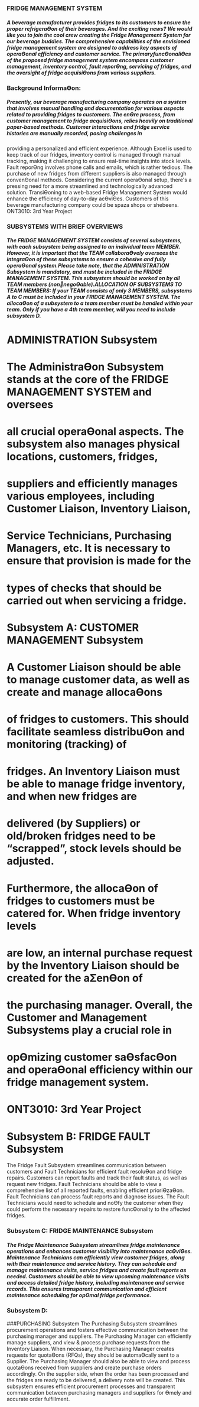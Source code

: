 ### FRIDGE MANAGEMENT SYSTEM 

##### A beverage manufacturer provides fridges to its customers to ensure the proper refrigeraƟon of their beverages. And the exciting news? We would like you to join the cool crew creating the Fridge Management System for our beverage buddies. The comprehensive capabilities of the envisioned fridge management system are designed to address key aspects of operaƟonal efficiency and customer service. The primaryfuncƟonaliƟes of the proposed fridge management system encompass customer management, inventory control, fault reporƟng, servicing of fridges, and the oversight of fridge acquisiƟons from various suppliers.

### Background InformaƟon:

##### Presently, our beverage manufacturing company operates on a system that involves manual handling and documentation for various aspects related to providing fridges to customers. The enƟre process, from customer management to fridge acquisiƟons, relies heavily on traditional paper-based methods. Customer interactions and fridge service histories are manually recorded, posing challenges in 
providing a personalized and efficient experience. Although Excel is used to keep track of our fridges, inventory control is managed through manual tracking, making it challenging to ensure real-time insights into stock levels. Fault reporƟng involves phone calls and emails, which is rather tedious. The purchase of new fridges from different suppliers is also managed through convenƟonal methods. Considering the current operaƟonal setup, there's a pressing need for a more streamlined and technologically advanced solution. TransiƟoning to a web-based Fridge Management System would enhance the efficiency of day-to-day acƟviƟes. Customers of this beverage manufacturing company could be spaza shops or shebeens. ONT3010: 3rd Year Project 



### SUBSYSTEMS WITH BRIEF OVERVIEWS 
##### The FRIDGE MANAGEMENT SYSTEM consists of several subsystems, with each subsystem being assigned to an individual team MEMBER. However, it is important that the TEAM collaboraƟvely oversees the integraƟon of these subsystems to ensure a cohesive and fully operaƟonal system.Please take note, that the ADMINISTRATION Subsystem is mandatory, and must be included in the FRIDGE MANAGEMENT SYSTEM. This subsystem should be worked on by all TEAM members (nonnegoƟable).ALLOCATION OF SUBSYSTEMS TO TEAM MEMBERS: If your TEAM consists of only 3 MEMBERS, subsystems A to C must be included in your FRIDGE MANAGEMENT SYSTEM. The allocaƟon of a subsystem to a team member must be handled within your team. Only if you have a 4th team member, will you need to include subsystem D. 


# ADMINISTRATION Subsystem
# The AdministraƟon Subsystem stands at the core of the FRIDGE MANAGEMENT SYSTEM and oversees 
# all crucial operaƟonal aspects. The subsystem also manages physical locations, customers, fridges, 
# suppliers and efficiently manages various employees, including Customer Liaison, Inventory Liaison, 
# Service Technicians, Purchasing Managers, etc. It is necessary to ensure that provision is made for the 
# types of checks that should be carried out when servicing a fridge. 

# Subsystem A: CUSTOMER MANAGEMENT Subsystem 
# A Customer Liaison should be able to manage customer data, as well as create and manage allocaƟons 
# of fridges to customers. This should facilitate seamless distribuƟon and monitoring (tracking) of 
# fridges. An Inventory Liaison must be able to manage fridge inventory, and when new fridges are 
# delivered (by Suppliers) or old/broken fridges need to be “scrapped”, stock levels should be adjusted. 
# Furthermore, the allocaƟon of fridges to customers must be catered for. When fridge inventory levels 
# are low, an internal purchase request by the Inventory Liaison should be created for the aƩenƟon of 
# the purchasing manager. Overall, the Customer and Management Subsystems play a crucial role in 
# opƟmizing customer saƟsfacƟon and operaƟonal efficiency within our fridge management system.
# ONT3010: 3rd Year Project 
 
# Subsystem B: FRIDGE FAULT Subsystem 
The Fridge Fault Subsystem streamlines communication between customers and Fault Technicians for efficient fault resoluƟon and fridge repairs. Customers can report faults and track their fault status, as well as request new fridges. Fault Technicians should be able to view a comprehensive list of all reported faults, enabling efficient prioriƟzaƟon. Fault Technicians can process fault reports and  diagnose issues. The Fault Technicians would need to schedule and noƟfy the customer when they could perform the necessary repairs to restore funcƟonality to the affected fridges.


### Subsystem C: FRIDGE MAINTENANCE Subsystem 
##### The Fridge Maintenance Subsystem streamlines fridge maintenance operations and enhances customer visibility into maintenance acƟviƟes. Maintenance Technicians can efficiently view customer fridges, along with their maintenance and service history. They can schedule and manage maintenance visits, service fridges and create fault reports as needed. Customers should be able to view upcoming maintenance visits and access detailed fridge history, including maintenance and service records. This ensures transparent communication and efficient maintenance scheduling for opƟmal fridge performance.


### Subsystem D: 

###PURCHASING Subsystem  The Purchasing Subsystem streamlines procurement operations and fosters effective communication 
between the purchasing manager and suppliers. The Purchasing Manager can efficiently manage 
suppliers, and view & process purchase requests from the Inventory Liaison. When necessary, the Purchasing Manager creates requests for quotaƟons (RFQs), they should be automaƟcally sent to a Supplier. The Purchasing Manager should also be able to view and process quotaƟons received from 
suppliers and create purchase orders accordingly. On the supplier side, when the order has been 
processed and the fridges are ready to be delivered, a delivery note will be created. This subsystem ensures efficient procurement processes and transparent communication between purchasing  managers and suppliers for Ɵmely and accurate order fulfillment.
